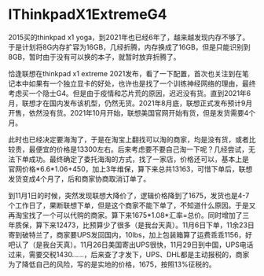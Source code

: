 IThinkpadX1ExtremeG4
======

2015买的thinkpad x1 yoga，到2021年也已经6年了，越来越发现内存不够了。于是计划将8G内存扩容为16GB，几经折腾，内存换成了16GB，但是只能识别到8GB，暂时由于没有可以换的本子，就暂时放弃折腾了。

恰逢联想在thinkpad x1 extreme 2021发布，看了一下配置，首次也关注到在笔记本中如果有一个独立显卡的好处，也许也是找了一个训练神经网络的理由，最终考虑买一个隐士G4。但是由于疫情和芯片荒的原因，迟迟没有货。直到2021年6月，联想才在国内发布该机型，仍然无货。2021年8月底，联想正式发布预计9月开售，依然没有货。2021年10月开始，联想美国官网开始有货，但是发货需要4个月。

此时也已经决定要海淘了，于是在淘宝上翻找可以淘的商家，均是没有货，或者比较贵，最便宜的价格是13300左右。后来考虑要不要自己淘一下呢？几经尝试，无法下单成功。最终确定了委托海淘的方式，找了一家店，价格还可以，基本上是 官网价格\*6.6\*1.06+450，加上3年维保，算下来总共13163，可惜下单后，联想发货变成4个月了，后和商家协商取消订单了。

到11月1日的时候，突然发现联想大降价了，逻辑价格降到了1675，发货也是4-7个工作日了，果断联想下单，但是这个商家不能下单了，不知道什么原因。于是又再淘宝找了一个可以代购的商家。算下来1675\*1.08\*汇率=总价。同时增加了三年质保，算下来12473，比预算少了很多（是我台天真）。11月6日下单，11余23日寄到破特兰了，商家要UPS发回国内，10lbs，加上包装箱算了运费乖乖1156，好吧认了（是我台天真）。11月26日美国寄出UPS很快，11月29日到中国，UPS电话过来，需要交税1430......，后来查了才发下，UPS、DHL都是主动报税的，商家为了降低自己的风险，写的是实地的价格，1675，按照13%征税的。 

